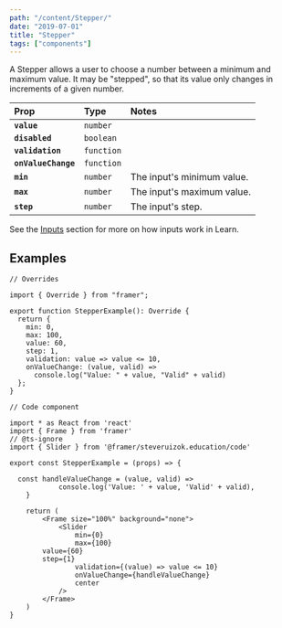 ```yaml
---
path: "/content/Stepper/"
date: "2019-07-01"
title: "Stepper"
tags: ["components"]
---
```


A Stepper allows a user to choose a number between a minimum and maximum value.
It may be "stepped", so that its value only changes in increments of a given
number.

| Prop                | Type       | Notes                      |
| :------------------ | :--------- | :------------------------- |
| **`value`**         | `number`   |                            |
| **`disabled`**      | `boolean`  |                            |
| **`validation`**    | `function` |                            |
| **`onValueChange`** | `function` |                            |
| **`min`**           | `number`   | The input's minimum value. |
| **`max`**           | `number`   | The input's maximum value. |
| **`step`**          | `number`   | The input's step.          |

See the [Inputs](content/Inputs) section for more on how inputs work in Learn.

## Examples

```tsx
// Overrides

import { Override } from "framer";

export function StepperExample(): Override {
  return {
    min: 0,
    max: 100,
    value: 60,
    step: 1,
    validation: value => value <= 10,
    onValueChange: (value, valid) =>
      console.log("Value: " + value, "Valid" + valid)
  };
}
```

```tsx
// Code component

import * as React from 'react'
import { Frame } from 'framer'
// @ts-ignore
import { Slider } from '@framer/steveruizok.education/code'

export const StepperExample = (props) => {

  const handleValueChange = (value, valid) =>
			console.log('Value: ' + value, 'Valid' + valid),
	}

	return (
		<Frame size="100%" background="none">
			<Slider
				min={0}
				max={100}
        value={60}
        step={1}
				validation={(value) => value <= 10}
				onValueChange={handleValueChange}
				center
			/>
		</Frame>
	)
}
```
